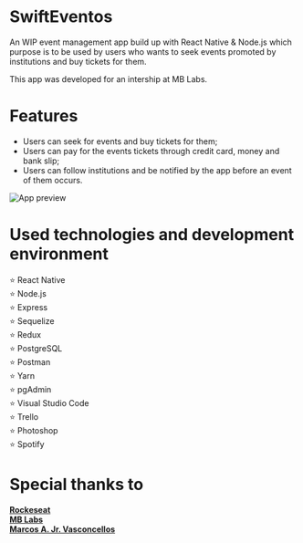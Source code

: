 # SwiftEventos

An WIP event management app build up with React Native & Node.js which purpose is to be used by users who wants to seek events promoted by institutions and buy tickets for them.

This app was developed for an intership at MB Labs.

# Features

- Users can seek for events and buy tickets for them;
- Users can pay for the events tickets through credit card, money and bank slip;
- Users can follow institutions and be notified by the app before an event of them occurs.

![App preview](https://i.imgur.com/ZAJfSPq.png)

# Used technologies and development environment

:star: React Native\
:star: Node.js\
:star: Express\
:star: Sequelize\
:star: Redux\
:star: PostgreSQL\
:star: Postman\
:star: Yarn\
:star: pgAdmin\
:star: Visual Studio Code\
:star: Trello\
:star: Photoshop\
:star: Spotify

# Special thanks to

**[Rockeseat](https://rocketseat.com.br/)**\
**[MB Labs](http://www.mblabs.com.br/)**\
**[Marcos A. Jr. Vasconcellos](https://github.com/MarcosJr1)**